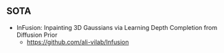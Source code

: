 
## SOTA 
- InFusion: Inpainting 3D Gaussians via Learning Depth Completion from Diffusion Prior
  - https://github.com/ali-vilab/Infusion
